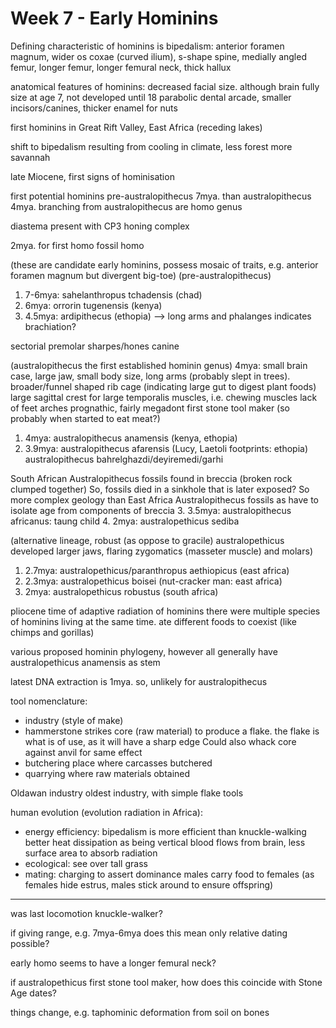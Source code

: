 <!-- SPDX-License-Identifier: zlib-acknowledgement -->
# Week 7 - Early Hominins
Defining characteristic of hominins is bipedalism:
anterior foramen magnum, wider os coxae (curved ilium), s-shape spine, medially angled femur, 
longer femur, longer femural neck, thick hallux 

anatomical features of hominins:
decreased facial size. although brain fully size at age 7, not developed until 18
parabolic dental arcade, smaller incisors/canines, thicker enamel for nuts

first hominins in Great Rift Valley, East Africa (receding lakes)

shift to bipedalism resulting from cooling in climate, less forest more savannah  

late Miocene, first signs of hominisation

first potential hominins pre-australopithecus 7mya. than australopithecus 4mya.
branching from australopithecus are homo genus

diastema present with CP3 honing complex

2mya. for first homo fossil homo

(these are candidate early hominins, possess mosaic of traits, e.g. anterior foramen magnum but divergent big-toe)
(pre-australopithecus)
1. 7-6mya: sahelanthropus tchadensis (chad)
2. 6mya: orrorin tugenensis (kenya)
3. 4.5mya: ardipithecus (ethopia) --> long arms and phalanges indicates brachiation?

sectorial premolar sharpes/hones canine

(australopithecus the first established hominin genus)
4mya: small brain case, large jaw, small body size, long arms (probably slept in trees). 
broader/funnel shaped rib cage (indicating large gut to digest plant foods)
large sagittal crest for large temporalis muscles, i.e. chewing muscles
lack of feet arches
prognathic, fairly megadont
first stone tool maker (so probably when started to eat meat?)
1. 4mya: australopithecus anamensis (kenya, ethopia)
2. 3.9mya: australopithecus afarensis (Lucy, Laetoli footprints: ethopia)
australopithecus bahrelghazdi/deyiremedi/garhi

South African Australopithecus fossils found in breccia (broken rock clumped together)
So, fossils died in a sinkhole that is later exposed? So more complex geology than
East Africa Australopithecus fossils as have to isolate age from components of breccia 
3. 3.5mya: australopithecus africanus: taung child
4. 2mya: australopethicus sediba

(alternative lineage, robust (as oppose to gracile) australopethicus developed larger jaws, flaring zygomatics (masseter muscle) and molars)
1. 2.7mya: australopethicus/paranthropus aethiopicus (east africa)
2. 2.3mya: australopethicus boisei (nut-cracker man: east africa)
3. 2mya: australopethicus robustus (south africa)

pliocene time of adaptive radiation of hominins
there were multiple species of hominins living at the same time. ate different foods to coexist (like chimps and gorillas)

various proposed hominin phylogeny, however all generally have australopethicus anamensis as stem

latest DNA extraction is 1mya. so, unlikely for australopithecus

tool nomenclature:
* industry (style of make)
* hammerstone strikes core (raw material) to produce a flake. 
the flake is what is of use, as it will have a sharp edge
Could also whack core against anvil for same effect
* butchering place where carcasses butchered 
* quarrying where raw materials obtained

Oldawan industry oldest industry, with simple flake tools



human evolution (evolution radiation in Africa):
* energy efficiency: 
  bipedalism is more efficient than knuckle-walking
  better heat dissipation as being vertical blood flows from brain, less surface area to absorb radiation
* ecological:
  see over tall grass
* mating:
  charging to assert dominance
  males carry food to females
  (as females hide estrus, males stick around to ensure offspring)

-----------------------------------------
was last locomotion knuckle-walker?

if giving range, e.g. 7mya-6mya does this mean only relative dating possible?

early homo seems to have a longer femural neck?

if australopethicus first stone tool maker, how does this coincide with Stone Age dates?

things change, e.g. taphominic deformation from soil on bones

